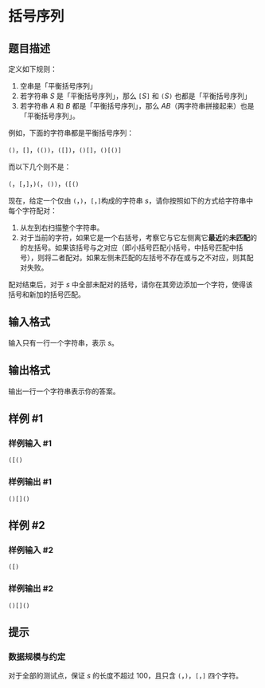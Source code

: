 # 括号序列

## 题目描述

定义如下规则：

1. 空串是「平衡括号序列」
2. 若字符串 $S$ 是「平衡括号序列」，那么 $\texttt{[}S\texttt]$ 和 $\texttt{(}S\texttt)$ 也都是「平衡括号序列」
3. 若字符串 $A$ 和 $B$ 都是「平衡括号序列」，那么 $AB$（两字符串拼接起来）也是「平衡括号序列」。


例如，下面的字符串都是平衡括号序列：


`()`，`[]`，`(())`，`([])`，`()[]`，`()[()]`


而以下几个则不是：


`(`，`[`，`]`，`)(`，`())`，`([()`


现在，给定一个仅由 `(`，`)`，`[`，`]`构成的字符串 $s$，请你按照如下的方式给字符串中每个字符配对：
1. 从左到右扫描整个字符串。
2. 对于当前的字符，如果它是一个右括号，考察它与它左侧离它**最近**的**未匹配**的的左括号。如果该括号与之对应（即小括号匹配小括号，中括号匹配中括号），则将二者配对。如果左侧未匹配的左括号不存在或与之不对应，则其配对失败。

配对结束后，对于 $s$ 中全部未配对的括号，请你在其旁边添加一个字符，使得该括号和新加的括号匹配。

## 输入格式

输入只有一行一个字符串，表示 $s$。

## 输出格式

输出一行一个字符串表示你的答案。

## 样例 #1

### 样例输入 #1
```
([()
```

### 样例输出 #1

```
()[]()
```

## 样例 #2

### 样例输入 #2
```
([)
```

### 样例输出 #2

```
()[]()
```

## 提示

### 数据规模与约定

对于全部的测试点，保证 $s$ 的长度不超过 100，且只含  `(`，`)`，`[`，`]` 四个字符。
